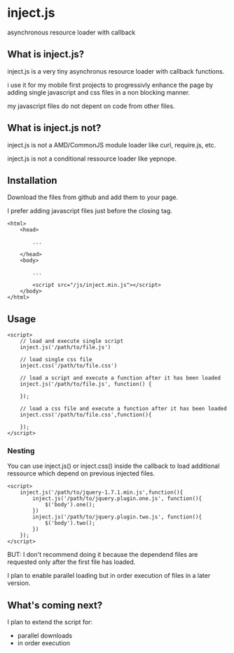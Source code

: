 inject.js
=========

asynchronous resource loader with callback


What is inject.js?
------------------
inject.js is a very tiny asynchronus resource loader with callback functions.

i use it for my mobile first projects to progressivly enhance the page by adding single javascript and css files in a non blocking manner.

my javascript files do not depent on code from other files.


What is inject.js not?
---------------------------
inject.js is not a AMD/CommonJS module loader like curl, require.js, etc.

inject.js is not a conditional ressource loader like yepnope.


Installation
------------
Download the files from github and add them to your page. 

I prefer adding javascript files just before the closing </body> tag.

    <html>
        <head>
            
            ...
            
        </head>
        <body>
            
            ...
            
            <script src="/js/inject.min.js"></script>
        </body>
    </html>


Usage
-----

    <script>
        // load and execute single script
        inject.js('/path/to/file.js')
        
        // load single css file
        inject.css('/path/to/file.css')
        
        // load a script and execute a function after it has been loaded
        inject.js('/path/to/file.js', function() {
            
        });
        
        // load a css file and execute a function after it has been loaded
        inject.css('/path/to/file.css',function(){
            
        });
    </script>

### Nesting
You can use inject.js() or inject.css() inside the callback to load additional ressource which depend on previous injected files.

    <script>
        inject.js('/path/to/jquery-1.7.1.min.js',function(){
            inject.js('/path/to/jquery.plugin.one.js', function(){
                $('body').one();
            })
            inject.js('/path/to/jquery.plugin.two.js', function(){
                $('body').two();
            })
        });
    </script>

BUT: I don't recommend doing it because the dependend files are requested only after the first file has loaded.

I plan to enable parallel loading but in order execution of files in a later version.


What's coming next?
-------------------

I plan to extend the script for:
- parallel downloads 
- in order execution

